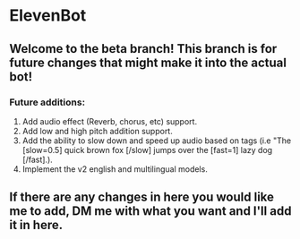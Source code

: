 # ElevenBot

## Welcome to the beta branch! This branch is for future changes that might make it into the actual bot!

### Future additions:
1. Add audio effect (Reverb, chorus, etc) support.
2. Add low and high pitch addition support.
3. Add the ability to slow down and speed up audio based on tags (i.e "The [slow=0.5] quick brown fox [/slow] jumps over the [fast=1] lazy dog [/fast].).
4. Implement the v2 english and multilingual models.


## If there are any changes in here you would like me to add, DM me with what you want and I'll add it in here.
